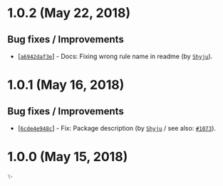 # 1.0.2 (May 22, 2018)

## Bug fixes / Improvements

* [[`a6942daf3e`](https://github.com/sonarwhal/sonarwhal/commit/a6942daf3e7427b34cf81505a24adc3499708bc3)] - Docs: Fixing wrong rule name in readme (by [`Shyju`](https://github.com/kshyju)).


# 1.0.1 (May 16, 2018)

## Bug fixes / Improvements

* [[`6cde4e948c`](https://github.com/sonarwhal/sonarwhal/commit/6cde4e948cf68eb846e872309ac1fa5c5f2ea304)] - Fix: Package description (by [`Shyju`](https://github.com/kshyju) / see also: [`#1073`](https://github.com/sonarwhal/sonarwhal/issues/1073)).


# 1.0.0 (May 15, 2018)

✨

